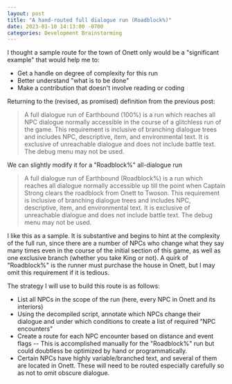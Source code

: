 ```yaml
---
layout: post
title: "A hand-routed full dialogue run (Roadblock%)"
date: 2023-01-10 14:13:00 -0700
categories: Development Brainstorming
---
```


I thought a sample route for the town of Onett only would be a "significant example" that would help me to:

- Get a handle on degree of complexity for this run
- Better understand "what is to be done"
- Make a contribution that doesn't involve reading or coding

Returning to the (revised, as promised) definition from the previous post:

> A full dialogue run of Earthbound (100%) is a run which reaches all NPC dialogue normally accessible in the course of a glitchless run of the game. This requirement is inclusive of branching dialogue trees and includes NPC, descriptive, item, and environmental text. It is exclusive of unreachable dialogue and does not include battle text. The debug menu may not be used.

We can slightly modify it for a "Roadblock%" all-dialogue run

> A full dialogue run of Earthbound (Roadblock%) is a run which reaches all dialogue normally accessible up till the point when Captain Strong clears the roadblock from Onett to Twoson. This requirement is inclusive of branching dialogue trees and includes NPC, descriptive, item, and environmental text. It is exclusive of unreachable dialogue and does not include battle text. The debug menu may not be used.

I like this as a sample. It is substantive and begins to hint at the complexity of the full run, since there are a number of NPCs who change what they say many times even in the course of the initial section of this game, as well as one exclusive branch (whether you take King or not). A quirk of "Roadblock%" is the runner must purchase the house in Onett, but I may omit this requirement if it is tedious.

The strategy I will use to build this route is as follows:

- List all NPCs in the scope of the run (here, every NPC in Onett and its interiors)
- Using the decompiled script, annotate which NPCs change their dialogue and under which conditions to create a list of required "NPC encounters"
- Create a route for each NPC encounter based on distance and event flags
-- This is accomplished manually for the "Roadblock%" run but could doubtless be optimized by hand or programmatically.
- Certain NPCs have highly variable/branched text, and several of them are located in Onett. These will need to be routed especially carefully so as not to omit obscure dialogue.
